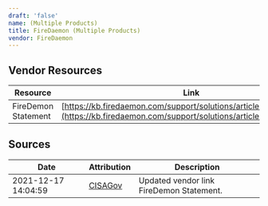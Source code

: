 ```yaml
---
draft: 'false'
name: (Multiple Products)
title: FireDaemon (Multiple Products)
vendor: FireDaemon
---
```


## Vendor Resources
| Resource | Link |
| --- | --- |
| FireDemon Statement | [https://kb.firedaemon.com/support/solutions/articles/4000178630](https://kb.firedaemon.com/support/solutions/articles/4000178630) |



## Sources
| Date | Attribution | Description |
| --- | --- | --- |
| 2021-12-17 14:04:59 | [CISAGov](https://raw.githubusercontent.com/cisagov/log4j-affected-db/develop/README.md) | Updated vendor link FireDemon Statement.  |
